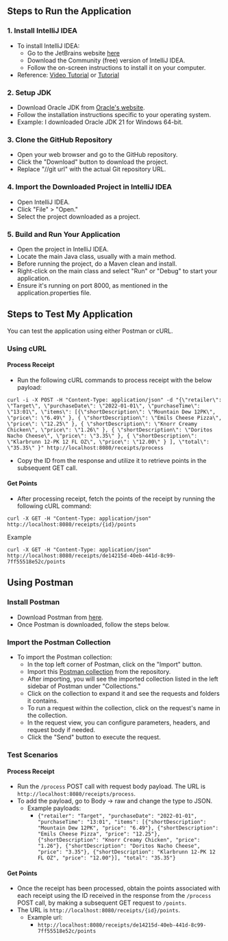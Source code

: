 ## Steps to Run the Application

### 1. Install IntelliJ IDEA
- To install IntelliJ IDEA:
    - Go to the JetBrains website [here](https://www.jetbrains.com/idea/download/?section=windows)
    - Download the Community (free) version of IntelliJ IDEA.
    - Follow the on-screen instructions to install it on your computer.
- Reference: [Video Tutorial](https://www.youtube.com/watch?v=viNG3VVnzFE) or [Tutorial](https://www.tutorialspoint.com/step-by-step-guide-to-install-intellij-idea)

### 2. Setup JDK
- Download Oracle JDK from [Oracle's website](https://www.oracle.com/java/technologies/downloads).
- Follow the installation instructions specific to your operating system.
- Example: I downloaded Oracle JDK 21 for Windows 64-bit.

### 3. Clone the GitHub Repository
- Open your web browser and go to the GitHub repository.
- Click the "Download" button to download the project.
- Replace "//git url" with the actual Git repository URL.

### 4. Import the Downloaded Project in IntelliJ IDEA
- Open IntelliJ IDEA.
- Click "File" > "Open."
- Select the project downloaded as a project.

### 5. Build and Run Your Application
- Open the project in IntelliJ IDEA.
- Locate the main Java class, usually with a main method.
- Before running the project, do a Maven clean and install.
- Right-click on the main class and select "Run" or "Debug" to start your application.
- Ensure it's running on port 8000, as mentioned in the application.properties file.

## Steps to Test My Application

You can test the application using either Postman or cURL.

### Using cURL

#### Process Receipt
- Run the following cURL commands to process receipt with the below payload:
```shell
curl -i -X POST -H "Content-Type: application/json" -d "{\"retailer\": \"Target\", \"purchaseDate\": \"2022-01-01\", \"purchaseTime\": \"13:01\", \"items\": [{\"shortDescription\": \"Mountain Dew 12PK\", \"price\": \"6.49\" }, { \"shortDescription\": \"Emils Cheese Pizza\", \"price\": \"12.25\" }, { \"shortDescription\": \"Knorr Creamy Chicken\", \"price\": \"1.26\" }, { \"shortDescription\": \"Doritos Nacho Cheese\", \"price\": \"3.35\" }, { \"shortDescription\": \"Klarbrunn 12-PK 12 FL OZ\", \"price\": \"12.00\" } ], \"total\": \"35.35\" }" http://localhost:8080/receipts/process
```
- Copy the ID from the response and utilize it to retrieve points in the subsequent GET call.

#### Get Points
- After processing receipt, fetch the points of the receipt by running the following cURL command:
```shell
curl -X GET -H "Content-Type: application/json" http://localhost:8080/receipts/{id}/points
```
Example
```shell
curl -X GET -H "Content-Type: application/json" http://localhost:8080/receipts/de14215d-40eb-441d-8c99-7ff55518e52c/points
```

## Using Postman

### Install Postman
- Download Postman from [here](https://www.postman.com/downloads/).
- Once Postman is downloaded, follow the steps below.

### Import the Postman Collection
- To import the Postman collection:
    - In the top left corner of Postman, click on the "Import" button.
    - Import this [Postman collection](https://github.com/sravyachouderpally/fetch-rewards/blob/main/fetch-rewards.postman_collection) from the repository.
    - After importing, you will see the imported collection listed in the left sidebar of Postman under "Collections."
    - Click on the collection to expand it and see the requests and folders it contains.
    - To run a request within the collection, click on the request's name in the collection.
    - In the request view, you can configure parameters, headers, and request body if needed.
    - Click the "Send" button to execute the request.

### Test Scenarios

#### Process Receipt
- Run the `/process` POST call with request body payload. The URL is `http://localhost:8080/receipts/process`.
- To add the payload, go to Body -> raw and change the type to JSON.
    - Example payloads:
        - `{"retailer": "Target", "purchaseDate": "2022-01-01", "purchaseTime": "13:01", "items": [{"shortDescription": "Mountain Dew 12PK", "price": "6.49"}, {"shortDescription": "Emils Cheese Pizza", "price": "12.25"}, {"shortDescription": "Knorr Creamy Chicken", "price": "1.26"}, {"shortDescription": "Doritos Nacho Cheese", "price": "3.35"}, {"shortDescription": "Klarbrunn 12-PK 12 FL OZ", "price": "12.00"}], "total": "35.35"}`

#### Get Points
- Once the receipt has been processed, obtain the points associated with each receipt using the ID received in the response from the `/process` POST call, by making a subsequent GET request to `/points`.
- The URL is `http://localhost:8080/receipts/{id}/points`.
    - Example url:
      -  `http://localhost:8080/receipts/de14215d-40eb-441d-8c99-7ff55518e52c/points`